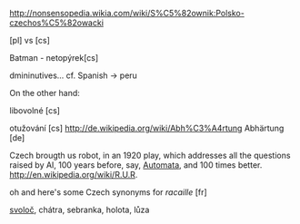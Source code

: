 http://nonsensopedia.wikia.com/wiki/S%C5%82ownik:Polsko-czechos%C5%82owacki

[pl] vs [cs]

Batman - netopýrek[cs]

dmininutives... cf. Spanish -> peru


On the other hand:

libovolné [cs]

otužování [cs] http://de.wikipedia.org/wiki/Abh%C3%A4rtung
Abhärtung [de]

Czech brougth us robot, in an 1920 play, which addresses all the questions raised by AI, 100 years before, say, [Automata](http://www.imdb.com/title/tt1971325/), and 100 times better.
http://en.wikipedia.org/wiki/R.U.R.

oh and here's some Czech synonyms for *racaille* [fr]

[svoloč](http://www.blisty.cz/art/19437.html), chátra, sebranka, holota, lůza
